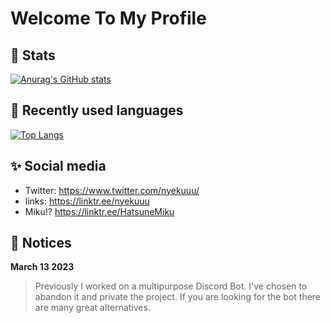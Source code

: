 # Welcome To My Profile

## 💾 Stats 
[![Anurag's GitHub stats](https://github-readme-stats.vercel.app/api?username=nyekuuu)](https://github.com/anuraghazra/github-readme-stats)

## 📘 Recently used languages
[![Top Langs](https://github-readme-stats.vercel.app/api/top-langs/?username=nyekuuu)](https://github.com/anuraghazra/github-readme-stats)

## ✨ Social media
* Twitter: https://www.twitter.com/nyekuuu/
* links: https://linktr.ee/nyekuuu
* Miku!? https://linktr.ee/HatsuneMiku

## 📝 Notices
**March 13 2023**
> Previously I worked on a multipurpose Discord Bot. I've chosen to abandon it and private the project. If you are looking for the bot there are many great alternatives.
